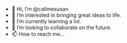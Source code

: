 - 👋 Hi, I’m @callmesusan
- 👀 I’m interested in bringing great ideas to life.
- 🌱 I’m currently learning a lot.
- 💞️ I’m looking to collaborate on the future.
- 📫 How to reach me...
